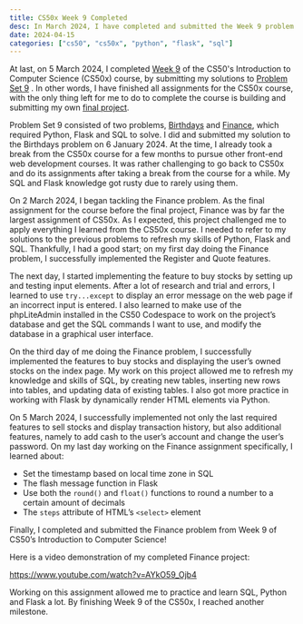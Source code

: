 ```yaml
---
title: CS50x Week 9 Completed
desc: In March 2024, I have completed and submitted the Week 9 problem set of the CS50's Introduction to Computer Science (CS50x) course.
date: 2024-04-15
categories: ["cs50", "cs50x", "python", "flask", "sql"]
---
```


At last, on 5 March 2024, I completed [Week 9](https://cs50.harvard.edu/x/2024/weeks/9/) of the CS50's Introduction to Computer Science (CS50x) course, by submitting my solutions to [Problem Set 9](https://cs50.harvard.edu/x/2024/psets/9/) . In other words, I have finished all assignments for the CS50x course, with the only thing left for me to do to complete the course is building and submitting my own [final project](https://cs50.harvard.edu/x/2024/project/).

Problem Set 9 consisted of two problems, [Birthdays](https://cs50.harvard.edu/x/2024/psets/9/birthdays/) and [Finance](https://cs50.harvard.edu/x/2024/psets/9/finance/), which required Python, Flask and SQL to solve. I did and submitted my solution to the Birthdays problem on 6 January 2024. At the time, I already took a break from the CS50x course for a few months to pursue other front-end web development courses. It was rather challenging to go back to CS50x and do its assignments after taking a break from the course for a while. My SQL and Flask knowledge got rusty due to rarely using them.

On 2 March 2024, I began tackling the Finance problem. As the final assignment for the course before the final project, Finance was by far the largest assignment of CS50x. As I expected, this project challenged me to apply everything I learned from the CS50x course. I needed to refer to my solutions to the previous problems to refresh my skills of Python, Flask and SQL. Thankfully, I had a good start; on my first day doing the Finance problem, I successfully implemented the Register and Quote features.

The next day, I started implementing the feature to buy stocks by setting up and testing input elements. After a lot of research and trial and errors, I learned to use `try...except` to display an error message on the web page if an incorrect input is entered. I also learned to make use of the phpLiteAdmin installed in the CS50 Codespace to work on the project’s database and get the SQL commands I want to use, and modify the database in a graphical user interface.

On the third day of me doing the Finance problem, I successfully implemented the features to buy stocks and displaying the user’s owned stocks on the index page. My work on this project allowed me to refresh my knowledge and skills of SQL, by creating new tables, inserting new rows into tables, and updating data of existing tables. I also got more practice in working with Flask by dynamically render HTML elements via Python.

On 5 March 2024, I successfully implemented not only the last required features to sell stocks and display transaction history, but also additional features, namely to add cash to the user’s account and change the user’s password. On my last day working on the Finance assignment specifically, I learned about:
- Set the timestamp based on local time zone in SQL
- The flash message function in Flask
- Use both the `round()` and `float()` functions to round a number to a certain amount of decimals
- The `steps` attribute of HTML’s `<select>` element

Finally, I completed and submitted the Finance problem from Week 9 of CS50’s Introduction to Computer Science!

Here is a video demonstration of my completed Finance project:

https://www.youtube.com/watch?v=AYkO59_Ojb4

Working on this assignment allowed me to practice and learn SQL, Python and Flask a lot. By finishing Week 9 of the CS50x, I reached another milestone.